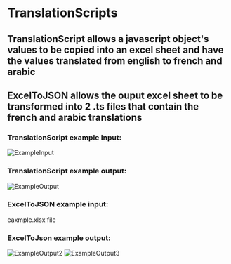 # TranslationScripts
## TranslationScript allows a javascript object's values to be copied into an excel sheet and have the values translated from english to french and arabic 
## ExcelToJSON allows the ouput excel sheet to be transformed into 2 .ts files that contain the french and arabic translations
### TranslationScript example Input: 
![ExampleInput](https://github.com/joebasset/TranslationScripts/assets/131170986/9d7babd8-d557-484f-99f6-6e78c5d5ae10)
### TranslationScript example output:
![ExampleOutput](https://github.com/joebasset/TranslationScripts/assets/131170986/5ca13bb6-6c97-459b-beb3-7faa09374f5f)

### ExcelToJSON example input:
eaxmple.xlsx file
### ExcelToJson example output:
![ExampleOutput2](https://github.com/joebasset/TranslationScripts/assets/131170986/f17fc60a-6ff3-4cee-8250-c59fba5b8ee9)
![ExampleOutput3](https://github.com/joebasset/TranslationScripts/assets/131170986/8d32258a-a195-4c28-96cd-3862d4255908)
